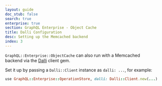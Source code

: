 ```yaml
---
layout: guide
doc_stub: false
search: true
enterprise: true
section: GraphQL Enterprise - Object Cache
title: Dalli Configuration
desc: Setting up the Memcached backend
index: 3
---
```


`GraphQL::Enterprise::ObjectCache` can also run with a Memcached backend via the [Dalli](https://github.com/petergoldstein/dalli) client gem.

Set it up by passing a `Dalli::Client` instance as `dalli: ...`, for example:

```ruby
use GraphQL::Enterprise::OperationStore, dalli: Dalli::Client.new(...)
```
